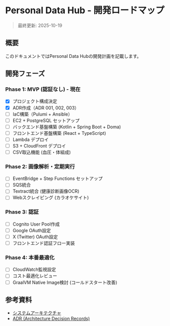 # Personal Data Hub - 開発ロードマップ

> 最終更新: 2025-10-19

## 概要

このドキュメントではPersonal Data Hubの開発計画を記載します。

## 開発フェーズ

### Phase 1: MVP (認証なし) - 現在
- [x] プロジェクト構成決定
- [x] ADR作成（ADR 001, 002, 003）
- [ ] IaC構築（Pulumi + Ansible）
- [ ] EC2 + PostgreSQL セットアップ
- [ ] バックエンド基盤構築 (Kotlin + Spring Boot + Doma)
- [ ] フロントエンド基盤構築 (React + TypeScript)
- [ ] Lambda デプロイ
- [ ] S3 + CloudFront デプロイ
- [ ] CSV取込機能 (血圧・体組成)

### Phase 2: 画像解析・定期実行
- [ ] EventBridge + Step Functions セットアップ
- [ ] SQS統合
- [ ] Textract統合 (健康診断画像OCR)
- [ ] Webスクレイピング (カラオケサイト)

### Phase 3: 認証
- [ ] Cognito User Pool作成
- [ ] Google OAuth設定
- [ ] X (Twitter) OAuth設定
- [ ] フロントエンド認証フロー実装

### Phase 4: 本番最適化
- [ ] CloudWatch監視設定
- [ ] コスト最適化レビュー
- [ ] GraalVM Native Image検討 (コールドスタート改善)

## 参考資料

- [システムアーキテクチャ](../architecture.md)
- [ADR (Architecture Decision Records)](../adr/)
